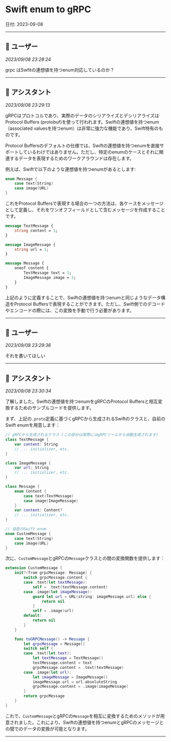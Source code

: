# Swift enum to gRPC

日付: 2023-09-08

---

## 👤 ユーザー
*2023/09/08 23:28:24*

grpc はSwfitの連想値を持つenum対応しているのか？

---

## 🤖 アシスタント
*2023/09/08 23:29:13*

gRPCはプロトコルであり、実際のデータのシリアライズとデシリアライズはProtocol Buffers (protobuf)を使って行われます。Swiftの連想値を持つenum（associated valuesを持つenum）は非常に強力な機能であり、Swift特有のものです。

Protocol Buffersのデフォルトの仕様では、Swiftの連想値を持つenumを直接サポートしているわけではありません。ただし、特定のenumのケースとそれに関連するデータを表現するためのワークアラウンドは存在します。

例えば、Swiftで以下のような連想値を持つenumがあるとします:

```swift
enum Message {
    case text(String)
    case image(URL)
}
```

これをProtocol Buffersで表現する場合の一つの方法は、各ケースをメッセージとして定義し、それをワンオフフィールドとして含むメッセージを作成することです。

```proto
message TextMessage {
    string content = 1;
}

message ImageMessage {
    string url = 1;
}

message Message {
    oneof content {
        TextMessage text = 1;
        ImageMessage image = 2;
    }
}
```

上記のように定義することで、Swiftの連想値を持つenumと同じようなデータ構造をProtocol Buffersで表現することができます。ただし、Swift側でのデコードやエンコードの際には、この変換を手動で行う必要があります。

---

## 👤 ユーザー
*2023/09/08 23:29:36*

それを書いてほしい

---

## 🤖 アシスタント
*2023/09/08 23:30:34*

了解しました。Swiftの連想値を持つenumをgRPCのProtocol Buffersと相互変換するためのサンプルコードを提供します。

まず、上記の`.proto`定義に基づくgRPCから生成されるSwiftのクラスと、自前のSwift enumを用意します：

```swift
// gRPCから生成されるクラス (この部分は実際にはgRPCツールから自動生成されます)
class TextMessage {
    var content: String
    // ... initializer, etc.
}

class ImageMessage {
    var url: String
    // ... initializer, etc.
}

class Message {
    enum Content {
        case text(TextMessage)
        case image(ImageMessage)
    }
    var content: Content?
    // ... initializer, etc.
}

// 自前のSwift enum
enum CustomMessage {
    case text(String)
    case image(URL)
}
```

次に、`CustomMessage`とgRPCの`Message`クラスとの間の変換関数を提供します：

```swift
extension CustomMessage {
    init?(from grpcMessage: Message) {
        switch grpcMessage.content {
        case .text(let textMessage):
            self = .text(textMessage.content)
        case .image(let imageMessage):
            guard let url = URL(string: imageMessage.url) else {
                return nil
            }
            self = .image(url)
        default:
            return nil
        }
    }

    func toGRPCMessage() -> Message {
        let grpcMessage = Message()
        switch self {
        case .text(let text):
            let textMessage = TextMessage()
            textMessage.content = text
            grpcMessage.content = .text(textMessage)
        case .image(let url):
            let imageMessage = ImageMessage()
            imageMessage.url = url.absoluteString
            grpcMessage.content = .image(imageMessage)
        }
        return grpcMessage
    }
}
```

これで、`CustomMessage`とgRPCの`Message`を相互に変換するためのメソッドが用意されました。これにより、Swiftの連想値を持つenumとgRPCのメッセージとの間でのデータの変換が可能となります。

---
